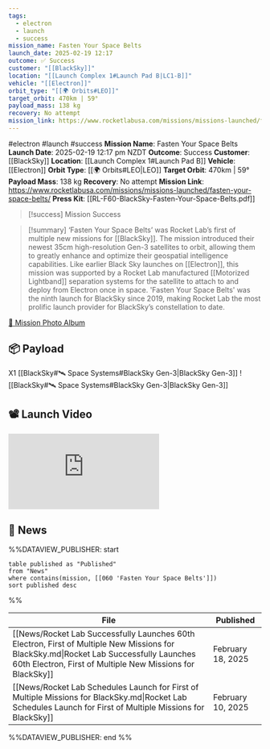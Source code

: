 ```yaml
---
tags:
  - electron
  - launch
  - success
mission_name: Fasten Your Space Belts
launch_date: 2025-02-19 12:17
outcome: ✅ Success
customer: "[[BlackSky]]"
location: "[[Launch Complex 1#Launch Pad B|LC1-B]]"
vehicle: "[[Electron]]"
orbit_type: "[[🌍 Orbits#LEO]]"
target_orbit: 470km | 59°
payload_mass: 138 kg
recovery: No attempt
mission_link: https://www.rocketlabusa.com/missions/missions-launched/fasten-your-space-belts/
---
```

#electron #launch #success
**Mission Name**: Fasten Your Space Belts
**Launch Date**: 2025-02-19 12:17 pm NZDT
**Outcome**: Success
**Customer**: [[BlackSky]]
**Location**: [[Launch Complex 1#Launch Pad B]]
**Vehicle**: [[Electron]]
**Orbit Type**: [[🌍 Orbits#LEO|LEO]]
**Target Orbit**: 470km | 59°
**Payload Mass**: 138 kg
**Recovery**: No attempt
**Mission Link**: https://www.rocketlabusa.com/missions/missions-launched/fasten-your-space-belts/
**Press Kit**: [[RL-F60-BlackSky-Fasten-Your-Space-Belts.pdf]]

>[!success] Mission Success

>[!summary]
>‘Fasten Your Space Belts’ was Rocket Lab’s first of multiple new missions for [[BlackSky]]. The mission introduced their newest 35cm high-resolution Gen-3 satellites to orbit, allowing them to greatly enhance and optimize their geospatial intelligence capabilities.
Like earlier Black Sky launches on [[Electron]], this mission was supported by a Rocket Lab manufactured [[Motorized Lightband]] separation systems for the satellite to attach to and deploy from Electron once in space.
'Fasten Your Space Belts' was the ninth launch for BlackSky since 2019, making Rocket Lab the most prolific launch provider for BlackSky’s constellation to date.
>
[📸 Mission Photo Album](https://www.flickr.com/photos/rocketlab/albums/72177720323914590/)

## 📦 Payload

X1 [[BlackSky#🛰️ Space Systems#BlackSky Gen-3|BlackSky Gen-3]] ![[BlackSky#🛰️ Space Systems#BlackSky Gen-3|BlackSky Gen-3]]

## 📽️ Launch Video

<div class="responsive-video">
<iframe src="https://www.youtube.com/embed/pv_Zw8UK3H0" title="Rocket Lab - &#39;Fasten Your Space Belts&#39; Launch" frameborder="0" allow="accelerometer; autoplay; clipboard-write; encrypted-media; gyroscope; picture-in-picture; web-share" referrerpolicy="strict-origin-when-cross-origin" allowfullscreen></iframe>
</div>

## 📰 News
%%DATAVIEW_PUBLISHER: start
```
table published as "Published"
from "News"
where contains(mission, [[060 'Fasten Your Space Belts']])
sort published desc
```
%%

| File                                                                                                                                                                                                 | Published         |
| ---------------------------------------------------------------------------------------------------------------------------------------------------------------------------------------------------- | ----------------- |
| [[News/Rocket Lab Successfully Launches 60th Electron, First of Multiple New Missions for BlackSky.md\|Rocket Lab Successfully Launches 60th Electron, First of Multiple New Missions for BlackSky]] | February 18, 2025 |
| [[News/Rocket Lab Schedules Launch for First of Multiple Missions for BlackSky.md\|Rocket Lab Schedules Launch for First of Multiple Missions for BlackSky]]                                         | February 10, 2025 |

%%DATAVIEW_PUBLISHER: end %%
